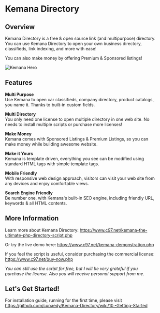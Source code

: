 # Kemana Directory

## Overview

Kemana Directory is a free & open source link (and multipurpose) directory. You can use Kemana Directory to open your own business directory, classifieds, link indexing, and more with ease!

You can also make money by offering Premium & Sponsored listings!

![Kemana Hero](https://www.c97.net/public/image/kemana-hero.jpg)

## Features

**Multi Purpose**\
Use Kemana to open car classifieds, company directory, product catalogs, you name it. Thanks to built-in custom fields.

**Multi Directory**\
You only need one license to open multiple directory in one web site. No needs to install multiple scripts or purchase more licenses!

**Make Money**\
Kemana comes with Sponsored Listings & Premium Listings, so you can make money while building awesome website.

**Make it Yours**\
Kemana is template driven, everything you see can be modified using standard HTML tags with simple template tags.

**Mobile Friendly**\
With responsive web design approach, visitors can visit your web site from any devices and enjoy comfortable views.

**Search Engine Friendly**\
Be number one, with Kemana's built-in SEO engine, including friendly URL, keywords & all HTML contents.

## More Information

Learn more about Kemana Directory: https://www.c97.net/kemana-the-ultimate-php-directory-script.php

Or try the live demo here: https://www.c97.net/kemana-demonstration.php

If you feel the script is useful, consider purchasing the commercial license: https://www.c97.net/buy-now.php

_You can still use the script for free, but I will be very grateful if you purchase the license. Also you will receive personal support from me._

## Let's Get Started!

For installation guide, running for the first time, please visit https://github.com/cunaedy/Kemana-Directory/wiki/10.-Getting-Started

